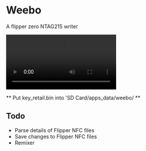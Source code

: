 # Weebo

A flipper zero NTAG215 writer

![Demo Video](demo.mp4)

** Put key_retail.bin into 'SD Card/apps_data/weebo/ **

## Todo

 - Parse details of Flipper NFC files
 - Save changes to Flipper NFC files
 - Remixer
